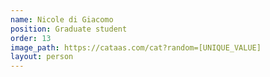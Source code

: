```yaml
---
name: Nicole di Giacomo
position: Graduate student
order: 13
image_path: https://cataas.com/cat?random=[UNIQUE_VALUE]
layout: person
---
```

